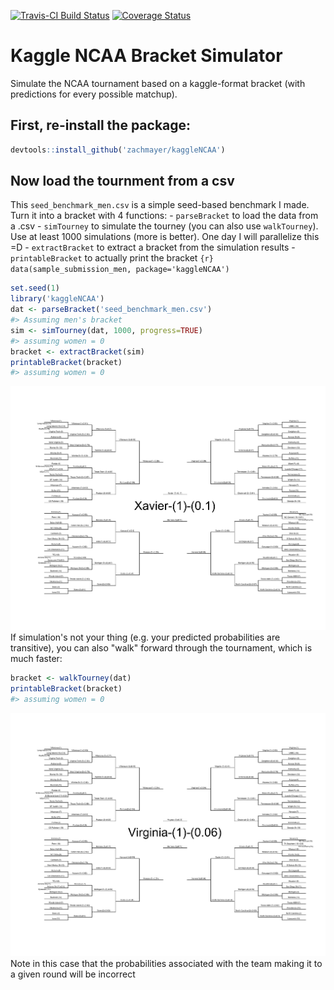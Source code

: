 <!-- README.md is generated from README.Rmd. Please edit that file -->
[![Travis-CI Build Status](https://travis-ci.org/zachmayer/kaggleNCAA.png?branch=master)](https://travis-ci.org/zachmayer/kaggleNCAA) [![Coverage Status](https://coveralls.io/repos/zachmayer/kaggleNCAA/badge.svg?branch=master)](https://coveralls.io/r/zachmayer/kaggleNCAA?branch=master)

Kaggle NCAA Bracket Simulator
=============================

Simulate the NCAA tournament based on a kaggle-format bracket (with predictions for every possible matchup).

First, re-install the package:
------------------------------

``` r
devtools::install_github('zachmayer/kaggleNCAA')
```

Now load the tournment from a csv
---------------------------------

This `seed_benchmark_men.csv` is a simple seed-based benchmark I made. Turn it into a bracket with 4 functions: - `parseBracket` to load the data from a .csv - `simTourney` to simulate the tourney (you can also use `walkTourney`). Use at least 1000 simulations (more is better). One day I will parallelize this =D - `extractBracket` to extract a bracket from the simulation results - `printableBracket` to actually print the bracket `{r} data(sample_submission_men, package='kaggleNCAA')`

``` r
set.seed(1)
library('kaggleNCAA')
dat <- parseBracket('seed_benchmark_men.csv')
#> Assuming men's bracket
sim <- simTourney(dat, 1000, progress=TRUE)
#> assuming women = 0
bracket <- extractBracket(sim)
printableBracket(bracket)
#> assuming women = 0
```

![](README-sim_bracket-1.png) If simulation's not your thing (e.g. your predicted probabilities are transitive), you can also "walk" forward through the tournament, which is much faster:

``` r
bracket <- walkTourney(dat)
printableBracket(bracket)
#> assuming women = 0
```

![](README-walk_bracket-1.png) Note in this case that the probabilities associated with the team making it to a given round will be incorrect
